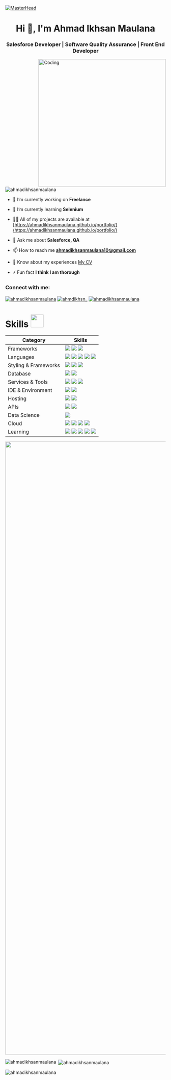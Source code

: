 
[![MasterHead](https://firebasestorage.googleapis.com/v0/b/flexi-coding.appspot.com/o/dempgi7-520f8d5f-63d4-4453-8822-dbc149ae27f8.gif?alt=media&token=91c0c7b2-93c3-4029-b011-1a8703c5730d)](https://rishavchanda.io)
<h1 align="center">Hi 👋, I'm Ahmad Ikhsan Maulana</h1>
<h3 align="center">Salesforce Developer | Software Quality Assurance | Front End Developer</h3>
<img align="right" alt="Coding" width="400" src="https://media.tenor.com/qJ5evVs-_uUAAAAC/coding.gif">

<p align="left"> <img src="https://komarev.com/ghpvc/?username=ahmadikhsanmaulana&label=Profile%20views&color=0e75b6&style=flat" alt="ahmadikhsanmaulana" /> </p>

- 🔭 I’m currently working on **Freelance**

- 🌱 I’m currently learning **Selenium**

- 👨‍💻 All of my projects are available at [https://ahmadikhsanmaulana.github.io/portfolio/](https://ahmadikhsanmaulana.github.io/portfolio/)

- 💬 Ask me about **Salesforce, QA**

- 📫 How to reach me **ahmadikhsanmaulana10@gmail.com**

- 📄 Know about my experiences [My CV](https://drive.google.com/file/d/1d-31ACvMmuZwD2gYXt293DDnFEoe75B0/view?usp=drive_link)


- ⚡ Fun fact **I think I am thorough**

<h3 align="left">Connect with me:</h3>
<p align="left">
<a href="https://linkedin.com/in/ahmadikhsanmaulana" target="blank"><img align="center" src="https://img.shields.io/badge/LinkedIn-0077B5?style=for-the-badge&logo=linkedin&logoColor=white" alt="ahmadikhsanmaulana"/></a>
<a href="https://instagram.com/ahmdikhsn_" target="blank"><img align="center" src="https://img.shields.io/badge/Instagram-E4405F?style=for-the-badge&logo=instagram&logoColor=white" alt="ahmdikhsn_"/></a>
<a href="https://www.youtube.com/c/ahmadikhsanmaulana" target="blank"><img align="center" src="https://img.shields.io/badge/YouTube-FF0000?style=for-the-badge&logo=youtube&logoColor=white" alt="ahmadikhsanmaulana"/></a>
</p>

# Skills <img src='https://user-images.githubusercontent.com/74038190/206662607-d9e7591e-bbf9-42f9-9386-29efc927bc16.gif' width="40"> 

| Category        | Skills        |
|-----------------|---------------|
| Frameworks| <img src="https://img.shields.io/badge/Laravel-FF2D20?style=for-the-badge&logo=laravel&logoColor=white"/> <img src="https://img.shields.io/badge/React-20232A?style=for-the-badge&logo=react&logoColor=61DAFB"/> <img src="https://img.shields.io/badge/Node.js-43853D?style=for-the-badge&logo=node.js&logoColor=white "/> |
| Languages       | <img src="https://img.shields.io/badge/HTML5-E34F26?style=for-the-badge&logo=html5&logoColor=white"/> <img src="https://img.shields.io/badge/JavaScript-F7DF1E?style=for-the-badge&logo=javascript&logoColor=black"/> <img src="https://img.shields.io/badge/PHP-777BB4?style=for-the-badge&logo=php&logoColor=white"/> <img src="https://img.shields.io/badge/Python-3776AB?style=for-the-badge&logo=python&logoColor=white"/> <img src="https://img.shields.io/badge/Java-ED8B00?style=for-the-badge&logo=openjdk&logoColor=white "/> |
| Styling & Frameworks | <img src="https://img.shields.io/badge/CSS3-1572B6?style=for-the-badge&logo=css3&logoColor=white" /> <img src="https://img.shields.io/badge/Tailwind_CSS-38B2AC?style=for-the-badge&logo=tailwind-css&logoColor=white"/> <img src="https://img.shields.io/badge/Bootstrap-563D7C?style=for-the-badge&logo=bootstrap&logoColor=white" /> |
| Database | <img src="https://img.shields.io/badge/MySQL-005C84?style=for-the-badge&logo=mysql&logoColor=white"/> <img src="https://img.shields.io/badge/PostgreSQL-316192?style=for-the-badge&logo=postgresql&logoColor=white"/> |
| Services & Tools| <a href="https://github.com/Ahmadikhsanmaulana"><img src="https://img.shields.io/badge/GitHub-000000?style=for-the-badge&logo=github&logoColor=white"/></a> <img src="https://img.shields.io/badge/GIT-E44C30?style=for-the-badge&logo=git&logoColor=white"/> <img src="https://img.shields.io/badge/firebase-ffca28?style=for-the-badge&logo=firebase&logoColor=black"/> |
| IDE & Environment | <img src="https://img.shields.io/badge/VSCode-0078D4?style=for-the-badge&logo=visual%20studio%20code&logoColor=white" /> <img src="https://img.shields.io/badge/Google_chrome-4285F4?style=for-the-badge&logo=Google-chrome&logoColor=white" /> |
| Hosting         | <img src="https://img.shields.io/badge/Vercel-000000?style=for-the-badge&logo=vercel&logoColor=white"/> <img src="https://img.shields.io/badge/Netlify-00C7B7?style=for-the-badge&logo=netlify&logoColor=white"/> |
| APIs | <img src="https://img.shields.io/badge/Postman-FF6C37?style=for-the-badge&logo=Postman&logoColor=white" /> <img src="https://img.shields.io/badge/Unsplash-000000?style=for-the-badge&logo=Unsplash&logoColor=white" /> |
| Data Science    | <img src="https://img.shields.io/badge/TensorFlow-FF6F00?style=for-the-badge&logo=tensorflow&logoColor=white" /> |
| Cloud | <a href="https://www.salesforce.com/trailblazer/ahmdikhsn"><img src="https://img.shields.io/badge/Salesforce-00A1E0?style=for-the-badge&logo=Salesforce&logoColor=white" /></a> <img src="https://img.shields.io/badge/Google_Cloud-4285F4?style=for-the-badge&logo=google-cloud&logoColor=white" /> <img src="https://img.shields.io/badge/Alibaba_Cloud-FF6A00?style=for-the-badge&logo=alibabacloud&logoColor=white" /> <img src="https://img.shields.io/badge/Amazon_AWS-FF9900?style=for-the-badge&logo=amazonaws&logoColor=white" /> |
| Learning | <a href="https://www.coursera.org"><img src="https://img.shields.io/badge/Coursera-0056D2?style=for-the-badge&logo=Coursera&logoColor=white" /></a> <img src="https://img.shields.io/badge/scrimba-2B283A?style=for-the-badge&logo=scrimba&logoColor=white" /> <img src="https://img.shields.io/badge/freecodecamp-27273D?style=for-the-badge&logo=freecodecamp&logoColor=white" /> <img src="https://img.shields.io/badge/Udemy-EC5252?style=for-the-badge&logo=Udemy&logoColor=white" /> <img src="https://img.shields.io/badge/Udacity-02B3E4?style=for-the-badge&logo=udacity&logoColor=white" /> |
  
<img src="https://www.animatedimages.org/data/media/562/animated-line-image-0184.gif" width="1920" />

<p><img align="left" src="https://github-readme-stats.vercel.app/api/top-langs?username=ahmadikhsanmaulana&show_icons=true&locale=en&layout=compact&theme=tokyonight" alt="ahmadikhsanmaulana" /></p>

<p>&nbsp;<img align="center" src="https://github-readme-stats.vercel.app/api?username=ahmadikhsanmaulana&show_icons=true&locale=en&theme=tokyonight" alt="ahmadikhsanmaulana" /></p>

<p><img align="center" src="https://github-readme-streak-stats.herokuapp.com/?user=ahmadikhsanmaulana&theme=tokyonight" alt="ahmadikhsanmaulana" /></p>
